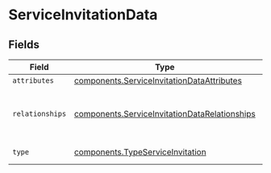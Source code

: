 # ServiceInvitationData


## Fields

| Field                                                                                                                 | Type                                                                                                                  | Required                                                                                                              | Description                                                                                                           |
| --------------------------------------------------------------------------------------------------------------------- | --------------------------------------------------------------------------------------------------------------------- | --------------------------------------------------------------------------------------------------------------------- | --------------------------------------------------------------------------------------------------------------------- |
| `attributes`                                                                                                          | [components.ServiceInvitationDataAttributes](../../../sdk/models/components/serviceinvitationdataattributes.md)       | :heavy_minus_sign:                                                                                                    | N/A                                                                                                                   |
| `relationships`                                                                                                       | [components.ServiceInvitationDataRelationships](../../../sdk/models/components/serviceinvitationdatarelationships.md) | :heavy_minus_sign:                                                                                                    | Service the accepting user will have access to.                                                                       |
| `type`                                                                                                                | [components.TypeServiceInvitation](../../../sdk/models/components/typeserviceinvitation.md)                           | :heavy_minus_sign:                                                                                                    | Resource type                                                                                                         |